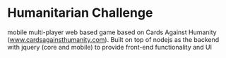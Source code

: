 Humanitarian Challenge
===

mobile multi-player web based game based on Cards Against Humanity (www.cardsagainsthumanity.com).
Built on top of nodejs as the backend with jquery (core and mobile) to provide front-end functionality and UI


